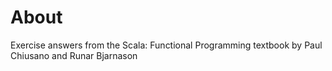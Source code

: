 # About

Exercise answers from the Scala: Functional Programming textbook by Paul Chiusano and Runar Bjarnason
